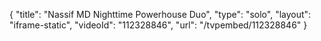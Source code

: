 {
    "title": "Nassif MD Nighttime Powerhouse Duo",
    "type": "solo",
    "layout": "iframe-static",
    "videoId": "112328846",
    "url": "\/tvpembed\/112328846"
}